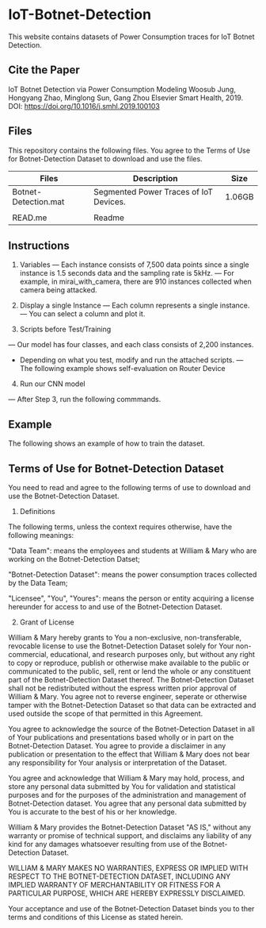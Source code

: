 # IoT-Botnet-Detection

This website contains datasets of Power Consumption traces for IoT Botnet Detection.


## Cite the Paper

IoT Botnet Detection via Power Consumption Modeling
Woosub Jung, Hongyang Zhao, Minglong Sun, Gang Zhou
Elsevier Smart Health, 2019. DOI: https://doi.org/10.1016/j.smhl.2019.100103


## Files

This repository contains the following files. You agree to the Terms of Use for Botnet-Detection Dataset to download and use the files.

| Files   | Description | Size |
| ------- | ----------- | ---- |
| Botnet-Detection.mat   | Segmented Power Traces of IoT Devices. |  1.06GB    |
|         |             |      |
| READ.me | Readme      |      |

## Instructions

1. Variables
— Each instance consists of 7,500 data points since a single instance is 1.5 seconds data and the sampling rate is 5kHz.
— For example, in mirai_with_camera, there are 910 instances collected when camera being attacked.

2. Display a single Instance
— Each column represents a single instance.
— You can select a column and plot it.

3. Scripts before Test/Training

— Our model has four classes, and each class consists of 2,200 instances. 
- Depending on what you test, modify and run the attached scripts.
— The following example shows self-evaluation on Router Device

4. Run our CNN model

— After Step 3, run the following commmands.

## Example

The following shows an example of how to train the dataset.


## Terms of Use for Botnet-Detection Dataset

You need to read and agree to the following terms of use to download and use the Botnet-Detection Dataset.

1. Definitions

The following terms, unless the context requires otherwise, have the following meanings:

"Data Team": means the employees and students at William & Mary who are working on the Botnet-Detection Datset;

"Botnet-Detection Dataset": means the power consumption traces collected by the Data Team;

"Licensee", "You", "Youres": means the person or entity acquiring a license hereunder for access to and use of the Botnet-Detection Dataset.

2. Grant of License

William & Mary hereby grants to You a non-exclusive, non-transferable, revocable license to use the Botnet-Detection Dataset solely for Your non-commercial, educational, and research purposes only, but without any right to copy or reproduce, publish or otherwise make available to the public or communicated to the public, sell, rent or lend the whole or any constituent part of the Botnet-Detection Dataset thereof. The Botnet-Detection Dataset shall not be redistributed without the espress written prior approval of William & Mary. You agree not to reverse engineer, seperate or otherwise tamper with the Botnet-Detection Dataset so that data can be extracted and used outside the scope of that permitted in this Agreement.

You agree to acknowledge the source of the Botnet-Detection Dataset in all of Your publications and presentations based wholly or in part on the Botnet-Detection Dataset. You agree to provide a disclaimer in any publication or presentation to the effect that William & Mary does not bear any responsibility for Your analysis or interpretation of the Dataset.

You agree and acknowledge that William & Mary may hold, process, and store any personal data submitted by You for validation and statistical purposes and for the purposes of the administration and management of Botnet-Detection dataset. You agree that any personal data submitted by You is accurate to the best of his or her knowledge.

William & Mary provides the Botnet-Detection Dataset "AS IS," without any warranty or promise of technical support, and disclaims any liability of any kind for any damages whatsoever resulting from use of the Botnet-Detection Dataset.

WILLIAM & MARY MAKES NO WARRANTIES, EXPRESS OR IMPLIED WITH RESPECT TO THE BOTNET-DETECTION DATASET, INCLUDING ANY IMPLIED WARRANTY OF MERCHANTABILITY OR FITNESS FOR A PARTICULAR PURPOSE, WHICH ARE HEREBY EXPRESSLY DISCLAIMED.

Your acceptance and use of the Botnet-Detection Dataset binds you to ther terms and conditions of this License as stated herein.
